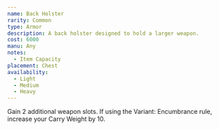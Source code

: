 ```yaml
---
name: Back Holster
rarity: Common
type: Armor
description: A back holster designed to hold a larger weapon.
cost: 6000
manu: Any
notes:
  - Item Capacity
placement: Chest
availability:
  - Light
  - Medium
  - Heavy
---
```

Gain 2 additional weapon slots. If using the Variant: Encumbrance rule, increase your Carry Weight by 10.

